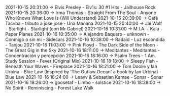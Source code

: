 2021-10-15 20:31:00 -> Elvis Presley - Elv1s: 30 #1 Hits - Jailhouse Rock
2021-10-15 20:36:00 -> Irma Thomas - Straight From The Soul - Anyone Who Knows What Love Is (Will Understand)
2021-10-15 20:39:00 -> Café Tacvba - tributo a jose jose - Una Mañana
2021-10-15 20:40:00 -> Jai Wolf - Starlight - Starlight (con Mr Gabriel)
2021-10-16 10:31:00 -> M.I.A. - Kala - Paper Planes
2021-10-16 10:35:00 -> Alejandro Baquero - unknown - Conmigo o sin mi - Sidecars
2021-10-16 10:38:00 -> Radaid - Luz escondida - Tanjou
2021-10-16 11:03:00 -> Pink Floyd - The Dark Side of the Moon - The Great Gig in the Sky
2021-10-16 18:11:00 -> Meditantes - Meditantes - Concentración y percepción
2021-10-16 18:16:00 -> Psalm Trees - 1 Am. Study Session - Fever (Original Mix)
2021-10-16 18:18:00 -> Sleepy Fish - Beneath Your Waves - Fireplace
2021-10-16 18:21:00 -> Tom Doolie y Ian Urbina - Blue Law (Inspired by 'The Outlaw Ocean' a book by Ian Urbina) - Blue Law
2021-10-16 18:24:00 -> Leavv & Sebastian Kamae - Sonar - Sonar
2021-10-16 18:26:00 -> goosetaf - Limbo - solstice
2021-10-16 18:28:00 -> No Spirit - Reminiscing - Forest Lake Walk
